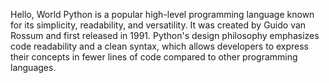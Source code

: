 Hello, World 
Python is a popular high-level programming language known for its simplicity, readability, and versatility. It was created by Guido van Rossum and first released in 1991. Python's design philosophy emphasizes code readability and a clean syntax, which allows developers to express their concepts in fewer lines of code compared to other programming languages.

